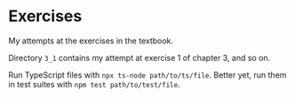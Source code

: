 # Exercises

My attempts at the exercises in the textbook.

Directory `3_1` contains my attempt at exercise 1 of chapter 3, and so on.

Run TypeScript files with `npx ts-node path/to/ts/file`. Better yet, run them in test suites with `npm test path/to/test/file`.
